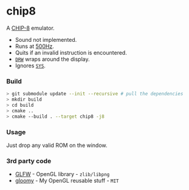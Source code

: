 # chip8
A [CHIP-8](http://devernay.free.fr/hacks/chip8/C8TECH10.HTM) emulator.
* Sound not implemented.
* Runs at [500Hz](https://github.com/bittersweetshimmer/chip8/blob/master/chip8/src/main.cpp#L10).
* Quits if an invalid instruction is encountered.
* [`DRW`](http://devernay.free.fr/hacks/chip8/C8TECH10.HTM#Dxyn) wraps around the display.
* Ignores [`SYS`](http://devernay.free.fr/hacks/chip8/C8TECH10.HTM#0nnn).

### Build
```sh
> git submodule update --init --recursive # pull the dependencies
> mkdir build
> cd build
> cmake ..
> cmake --build . --target chip8 -j8
```

### Usage
Just drop any valid ROM on the window.

### 3rd party code
- [GLFW](https://www.glfw.org/) - OpenGL library - `zlib/libpng`
- [gloomy](https://github.com/bittersweetshimmer/gloomy) - My OpenGL reusable stuff - `MIT`
